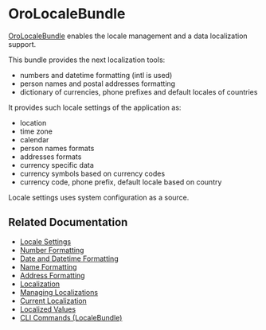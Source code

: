 <a id="bundle-docs-platform-locale-bundle"></a>

# OroLocaleBundle

<a href="https://github.com/oroinc/platform/tree/6.1/src/Oro/Bundle/LocaleBundle" target="_blank">OroLocaleBundle</a> enables the locale management and a data localization support.

This bundle provides the next localization tools:

* numbers and datetime formatting (intl is used)
* person names and postal addresses formatting
* dictionary of currencies, phone prefixes and default locales of countries

It provides such locale settings of the application as:

* location
* time zone
* calendar
* person names formats
* addresses formats
* currency specific data
* currency symbols based on currency codes
* currency code, phone prefix, default locale based on country

Locale settings uses system configuration as a source.

<!-- comment: locale + language were removed as they have been removed in the scope of non-conflicting locate feature -->

## Related Documentation

* [Locale Settings](locale-settings.md)
* [Number Formatting](number-formatting.md)
* [Date and Datetime Formatting](datetime-formatting.md)
* [Name Formatting](name-formatting.md)
* [Address Formatting](address-formatting.md)
* [Localization](entities.md)
* [Managing Localizations](managing-localizations.md)
* [Current Localization](current-localization.md)
* [Localized Values](localized-values.md)
* [CLI Commands (LocaleBundle)](commands.md)

<!-- Frontend -->
